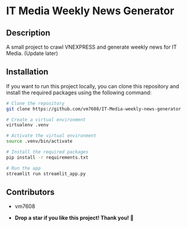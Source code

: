 # IT Media Weekly News Generator

## Description

A small project to crawl VNEXPRESS and generate weekly news for IT Media. (Update later)

## Installation

If you want to run this project locally, you can clone this repository and install the required packages using the following command:

```bash
# Clone the repository
git clone https://github.com/vm7608/IT-Media-weekly-news-generator

# Create a virtual environment
virtualenv .venv

# Activate the virtual environment
source .venv/bin/activate

# Install the required packages
pip install -r requirements.txt

# Run the app
streamlit run streamlit_app.py
```

## Contributors

- vm7608

- **Drop a star if you like this project! Thank you! 🫶**
